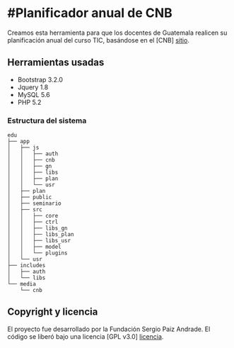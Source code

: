#Planificador anual de CNB
=========
Creamos esta herramienta para que los docentes de Guatemala realicen su planificación anual del curso TIC, basándose en el [CNB] [sitio].

Herramientas usadas
--
- Bootstrap 3.2.0
- Jquery 1.8
- MySQL 5.6
- PHP 5.2

### Estructura del sistema
```
edu
├── app
│   ├── js
│   │   ├── auth
│   │   ├── cnb
│   │   ├── gn
│   │   ├── libs
│   │   ├── plan
│   │   └── usr
│   ├── plan
│   ├── public
│   ├── seminario
│   ├── src
│   │   ├── core
│   │   ├── ctrl
│   │   ├── libs_gn
│   │   ├── libs_plan
│   │   ├── libs_usr
│   │   ├── model
│   │   └── plugins
│   └── usr
├── includes
│   ├── auth
│   └── libs
└── media
    └── cnb
```
## Copyright y licencia
El proyecto fue desarrollado por la Fundación Sergio Paiz Andrade. El código se liberó bajo una licencia [GPL v3.0] [licencia].

[sitio]:http://cnbguatemala.org/
[licencia]:http://www.gnu.org/licenses/gpl-3.0.txt